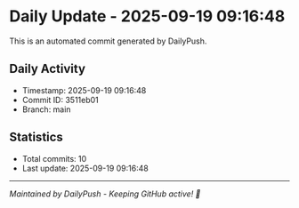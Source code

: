 # Daily Update - 2025-09-19 09:16:48

This is an automated commit generated by DailyPush.

## Daily Activity
- Timestamp: 2025-09-19 09:16:48
- Commit ID: 3511eb01
- Branch: main

## Statistics
- Total commits: 10
- Last update: 2025-09-19 09:16:48

---
*Maintained by DailyPush - Keeping GitHub active! 🚀*
